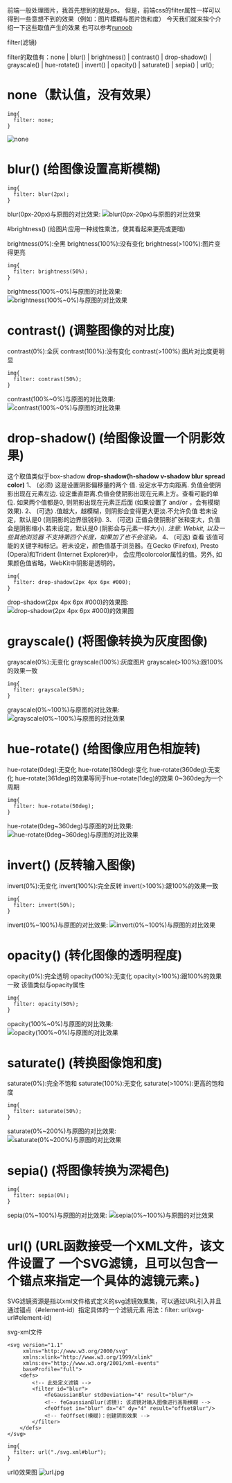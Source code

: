 前端一般处理图片，我首先想到的就是ps。
但是，前端css的filter属性一样可以得到一些意想不到的效果（例如：图片模糊与图片饱和度）
今天我们就来挨个介绍一下这些取值产生的效果
也可以参考[runoob](https://www.runoob.com/cssref/css3-pr-filter.html)

filter(滤镜)

filter的取值有：none | blur() | brightness() | contrast() | drop-shadow() | grayscale() | hue-rotate() | invert() | opacity() | saturate() | sepia() | url();

# none（默认值，没有效果）
```
img{
  filter: none;
}
```
![none](../assets/CSS改变图片颜色的filter(滤镜)属性/none.jpg)

# blur()  (给图像设置高斯模糊)
```
img{
  filter: blur(2px);
}
```
blur(0px-20px)与原图的对比效果:
![blur(0px-20px)与原图的对比效果](../assets/CSS改变图片颜色的filter(滤镜)属性/blur(0px~20px)与原图的对比较过.gif)

#brightness()   (给图片应用一种线性乘法，使其看起来更亮或更暗)

brightness(0%):全黑 
brightness(100%):没有变化
brightness(>100%):图片变得更亮
```
img{
  filter: brightness(50%);
}
```
brightness(100%~0%)与原图的对比效果:
![brightness(100%~0%)与原图的对比效果](../assets/CSS改变图片颜色的filter(滤镜)属性/brightness(100%25~0%25)与原图的对比较过.gif)
# contrast()   (调整图像的对比度)

contrast(0%):全灰
contrast(100%):没有变化
contrast(>100%):图片对比度更明显
```
img{
  filter: contrast(50%);
}
```
contrast(100%~0%)与原图的对比效果:
![contrast(100%~0%)与原图的对比效果](../assets/CSS改变图片颜色的filter(滤镜)属性/contrast(100%25~0%25)与原图的对比较过.gif)


# drop-shadow()    (给图像设置一个阴影效果)
这个取值类似于box-shadow
**drop-shadow(h-shadow v-shadow blur spread color)**
1、<h-shadow> <v-shadow> (必须)
这是设置阴影偏移量的两个 <length>值. <h-shadow> 设定水平方向距离. 负值会使阴影出现在元素左边. <v-shadow>设定垂直距离.负值会使阴影出现在元素上方。查看<length>可能的单位.
如果两个值都是0, 则阴影出现在元素正后面 (如果设置了 <blur> and/or <spread>，会有模糊效果).
2、<blur> (可选)
.值越大，越模糊，则阴影会变得更大更淡.不允许负值 若未设定，默认是0 (则阴影的边界很锐利).
3、<spread> (可选)
 正值会使阴影扩张和变大，负值会是阴影缩小.若未设定，默认是0 (阴影会与元素一样大小). 
*注意: Webkit, 以及一些其他浏览器 不支持第四个长度，如果加了也不会渲染。*
4、<color> (可选)
查看 <color>该值可能的关键字和标记。若未设定，颜色值基于浏览器。在Gecko (Firefox), Presto (Opera)和Trident (Internet Explorer)中， 会应用colorcolor属性的值。另外, 如果颜色值省略，WebKit中阴影是透明的。
```
img{
  filter: drop-shadow(2px 4px 6px #000);
}
```
drop-shadow(2px 4px 6px #000)的效果图:
![drop-shadow(2px 4px 6px #000)的效果图](../assets/CSS改变图片颜色的filter(滤镜)属性/drop-shadow(2px%204px%206px%20%23000).jpg)


# grayscale()   (将图像转换为灰度图像)
grayscale(0%):无变化
grayscale(100%):灰度图片
grayscale(>100%):跟100%的效果一致
```
img{
  filter: grayscale(50%);
}
```
grayscale(0%~100%)与原图的对比效果:
![grayscale(0%~100%)与原图的对比效果](../assets/CSS改变图片颜色的filter(滤镜)属性/grayscale(0%25~100%25)与原图的对比较过.gif)


# hue-rotate()   (给图像应用色相旋转)
hue-rotate(0deg):无变化
hue-rotate(180deg):变化
hue-rotate(360deg):无变化
hue-rotate(361deg)的效果等同于hue-rotate(1deg)的效果
0~360deg为一个周期
```
img{
  filter: hue-rotate(50deg);
}
```
hue-rotate(0deg~360deg)与原图的对比效果:
![hue-rotate(0deg~360deg)与原图的对比效果](../assets/CSS改变图片颜色的filter(滤镜)属性/hue-rotate(0deg~360deg)与原图的对比较过.gif)

# invert()   (反转输入图像)
invert(0%):无变化
invert(100%):完全反转
invert(>100%):跟100%的效果一致
```
img{
  filter: invert(50%);
}
```
invert(0%~100%)与原图的对比效果:
![invert(0%~100%)与原图的对比效果](../assets/CSS改变图片颜色的filter(滤镜)属性/invert(0%25~100%25)与原图的对比较过.gif)

# opacity()   (转化图像的透明程度)
opacity(0%):完全透明
opacity(100%):无变化
opacity(>100%):跟100%的效果一致
该值类似与opacity属性
```
img{
  filter: opacity(50%);
}
```
opacity(100%~0%)与原图的对比效果:
![opacity(100%~0%)与原图的对比效果](../assets/CSS改变图片颜色的filter(滤镜)属性/opacity(100%25~0%25)与原图的对比较过.gif)

# saturate()   (转换图像饱和度)
saturate(0%):完全不饱和
saturate(100%):无变化
saturate(>100%):更高的饱和度
```
img{
  filter: saturate(50%);
}
```
saturate(0%~200%)与原图的对比效果:
![saturate(0%~200%)与原图的对比效果](../assets/CSS改变图片颜色的filter(滤镜)属性/saturate(0%25~200%25)与原图的对比较过.gif)

# sepia()   (将图像转换为深褐色)
```
img{
  filter: sepia(0%);
}
```
sepia(0%~100%)与原图的对比效果:
![sepia(0%~100%)与原图的对比效果](../assets/CSS改变图片颜色的filter(滤镜)属性/sepia(0%25~100%25)与原图的对比较过.gif)

# url()   (URL函数接受一个XML文件，该文件设置了 一个SVG滤镜，且可以包含一个锚点来指定一个具体的滤镜元素。)
SVG滤镜资源是指以xml文件格式定义的svg滤镜效果集，可以通过URL引入并且通过锚点（#element-id）指定具体的一个滤镜元素
用法：filter: url(svg-url#element-id)

svg-xml文件
```
<svg version="1.1"
     xmlns="http://www.w3.org/2000/svg"
     xmlns:xlink="http://www.w3.org/1999/xlink"
     xmlns:ev="http://www.w3.org/2001/xml-events"
     baseProfile="full">
    <defs>
        <!-- 此处定义滤镜 -->
        <filter id="blur">
            <feGaussianBlur stdDeviation="4" result="blur"/>  
            <!-- feGaussianBlur(滤镜): 该滤镜对输入图像进行高斯模糊 -->
            <feOffset in="blur" dx="4" dy="4" result="offsetBlur"/>
            <!-- feOffset(模糊)：创建阴影效果 -->
        </filter>
    </defs>
</svg>
```
```
img{
  filter: url("./svg.xml#blur");
}
```
url()效果图
![url.jpg](../assets/CSS改变图片颜色的filter(滤镜)属性/url.jpg)

